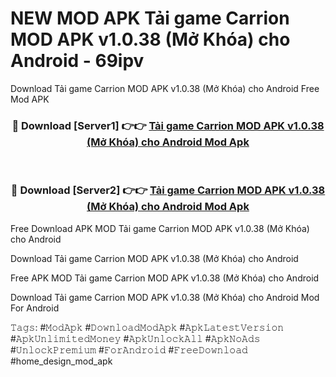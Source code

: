 # NEW MOD APK Tải game Carrion MOD APK v1.0.38 (Mở Khóa) cho Android - 69ipv
Download Tải game Carrion MOD APK v1.0.38 (Mở Khóa) cho Android Free Mod APK

<div align="center">
<h3>🔴 Download [Server1] 👉👉 <a href="https://apk-comot.site?title=Tải_game_Carrion_MOD_APK_v1.0.38_(Mở_Khóa)_cho_Android">Tải game Carrion MOD APK v1.0.38 (Mở Khóa) cho Android Mod Apk</a></h3><br>

<h3>🔴 Download [Server2] 👉👉 <a href="https://apk-comot.site?title=Tải_game_Carrion_MOD_APK_v1.0.38_(Mở_Khóa)_cho_Android">Tải game Carrion MOD APK v1.0.38 (Mở Khóa) cho Android Mod Apk</a></h3>
</div>


Free Download APK MOD Tải game Carrion MOD APK v1.0.38 (Mở Khóa) cho Android

Download Tải game Carrion MOD APK v1.0.38 (Mở Khóa) cho Android 

Free APK MOD Tải game Carrion MOD APK v1.0.38 (Mở Khóa) cho Android 

Download Tải game Carrion MOD APK v1.0.38 (Mở Khóa) cho Android Mod For Android

𝚃𝚊𝚐𝚜: #𝙼𝚘𝚍𝙰𝚙𝚔 #𝙳𝚘𝚠𝚗𝚕𝚘𝚊𝚍𝙼𝚘𝚍𝙰𝚙𝚔 #𝙰𝚙𝚔𝙻𝚊𝚝𝚎𝚜𝚝𝚅𝚎𝚛𝚜𝚒𝚘𝚗 #𝙰𝚙𝚔𝚄𝚗𝚕𝚒𝚖𝚒𝚝𝚎𝚍𝙼𝚘𝚗𝚎𝚢 #𝙰𝚙𝚔𝚄𝚗𝚕𝚘𝚌𝚔𝙰𝚕𝚕 #𝙰𝚙𝚔𝙽𝚘𝙰𝚍𝚜 #𝚄𝚗𝚕𝚘𝚌𝚔𝙿𝚛𝚎𝚖𝚒𝚞𝚖 #𝙵𝚘𝚛𝙰𝚗𝚍𝚛𝚘𝚒𝚍 #𝙵𝚛𝚎𝚎𝙳𝚘𝚠𝚗𝚕𝚘𝚊𝚍 #home_design_mod_apk